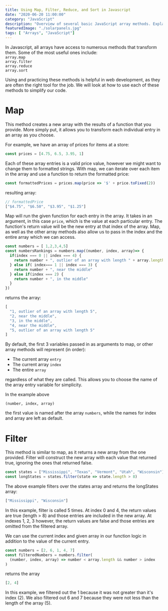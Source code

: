 ```yaml
---
title: Using Map, Filter, Reduce, and Sort in Javascript
date: "2020-06-20 11:00:00"
category: "JavaScript"
description: "Overview of several basic JavaScript array methods. Explains how to use these four  common methods."
featuredImage: "./solarpanels.jpg"
tags: [ "Arrays", "JavaScript"]
---
```


In Javascript, all arrays have access to numerous methods that transform them. Some of the most useful ones include:  
`array.map`   
`array.filter`   
`array.reduce`   
`array.sort`  

Using and practicing these methods is helpful in web development, as they are often the right tool for the job. We will look at how to use each of these methods to simplify our code.

# Map
This method creates a new array with the results of a function that you provide. More simply put, it allows you to transform each individual entry in an array as you choose. 

For example, we have an array of prices for items at a store:  
```javascript
const prices = [4.75, 6.5, 3.95, 1]
```
Each of these array entries is a valid price value, however we might want to change them to formatted strings. With map, we can iterate over each item in the array and use a function to return the formatted price:  
```javascript
const formattedPrices = prices.map(price => '$' + price.toFixed(2))
````  
resulting array:  
```javascript
// formattedPrice
["$4.75", "$6.50", "$3.95", "$1.25"]
```
Map will run the given function for each entry in the array. It takes in an argument, in this case `price`, which is the value at each particular entry. The function's return value will be the new entry at that index of the array. Map, as well as the other array methods also allow us to pass in the index and the entire array which we can access.

```javascript
const numbers = [ 1,2,3,4,5]
const numbersRankings = numbers.map((number, index, array)=> {
  if(index === 0 || index === 4) {
    return number + ", outlier of an array with length " + array.length
  } else if( index=== 1 || index === 3) {
    return number + ", near the middle"
  } else if(index === 2) {
    return number + ", in the middle"
  }
})
```
returns the array:  
```javascript
[
  "1, outlier of an array with length 5", 
  "2, near the middle", 
  "3, in the middle", 
  "4, near the middle", 
  "5, outlier of an array with length 5"
]
```
By default, the first 3 variables passed in as arguments to map, or other array methods will represent (in order):  
- The current array `entry`  
- The current array `index`  
- The entire `array`   
  
regardless of what they are called. This allows you to choose the name of the array entry variable for simplicity.  
  
In the example above   
  
 `(number, index, array)`  
   
 the first value is named after the array `numbers`, while the names for index and array are left as default.

# Filter
This method is similar to map, as it returns a new array from the one provided. Filter will construct the new array with each value that returned true, ignoring the ones that returned false. 

```javascript
const states = ["Mississippi", "Texas", "Vermont", "Utah", "Wisconsin"]
const longStates = states.filter(state => state.length > 8)
```
The above example filters over the states array and returns the longStates array:
```javascript
["Mississippi", "Wisconsin"]
```
In this example, filter is called 5 times. At index 0 and 4, the return values are true (length > 8) and those entries are included in the new array. At indexes 1, 2, 3 however, the return values are false and those entries are omitted from the filtered array.

We can use the current index and given array in our function logic in addition to the value of the current entry.
```javascript
const numbers = [2, 6, 1, 4, 7]
const filteredNumbers = numbers.filter(
  (number, index, array) => number < array.length && number > index
)
```
returns the array
```javascript
[2, 4]
```
 In this example, we filtered out the 1 because it was not greater than it's index (2). We also filtered out 6 and 7 because they were not less than the length of the array (5).